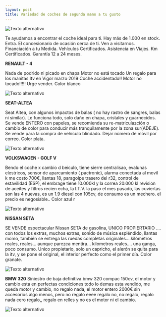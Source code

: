 ```yaml
---
layout: post
title: Variedad de coches de segunda mano a tu gusto
---
```

![Texto alternativo](http://3.bp.blogspot.com/-pBKIbuPDadY/UfubG12HQbI/AAAAAAAACNo/HlDmVoNIHyA/s1600/logo.segundamano.jpg)

Te ayudamos a encontrar el coche ideal para ti. Hay más de 1.000 en stock. Entra. El concesionario de ocasión cerca de ti. Ven a visitarnos. Financiación a tu Medida. Vehículos Certificados. Asistencia en Viajes. Km Certificados. Garantía 12 a 24 meses.

**RENAULT - 4**



Nada de podrido ni picado en chapa Motor no está tocado Un regalo para los manitas Itv en Vigor marzo 2019 Coche accidentado!! Motor no tocado!!!!! Urge vender. Color blanco

![Texto alternativo](http://www.jujuyalmomento.com/upload/img/renola-abandonada_5414.jpg)

**SEAT-ALTEA**



Seat Altea, con algunos impactos de balas ( no hay rastro de sangres, balas ni similar). Le funciona todo, solo daño en chapa, cristales y guarnecidos. Se vende ENTERO con papeles, se recomienda su re-matriculazción o cambio de color para conducir más tranquilamente por la zona sur(ADEJE). Se vende para la compra de vehículo blindado. Dejar número de móvil por correo. Color plata.

![Texto alternativo](https://i1.wp.com/www.elmira.es/wp-content/uploads/2018/04/Tiroteo-Coche-impactos-de-bala-Jerez-2.jpg?fit=811%2C426&ssl=1)

**VOLKSWAGEN - GOLF V**



Bendo el coche x cambio d beiculo, tiene sierre centralisao, evalunas elestricos, sensor de aparcamiento ( pactronic), alarma conectada al movil k me costo 700€, llantas 18, paragolpe trasero del r32, control de estavilidad (ESP), el embrage tiene 10.000kl y la correa 20.000 kl revision de aceites y filtros recien echa, la I.T.V. la paso el mes pasado, las cuviertas son las 4 nuevas, es un 1.9 diesel con 105cv, de consumo es un mechero. el precio es negosiable.. Color azul r

![Texto alternativo](https://www.autopista.es/media/cache/original/upload/images/imagegallery/imagegallery-46872-578620d2381cc.jpg)

**NISSAN SETA**


SE VENDE espectacular Nissan SETA de gasolina, UNICO PROPIERTARIO .... con todos los extras, muchos extras, sonido de música espléndido, llantas momo, también se entrega las ruedas completas originales....kilómetros reales, reales... aunque parezca mentira... kilometros reales.... una ganga, poco consumo. Unico propietario, solo un capricho, el alerón se quita para la itv, y se pone el original, el interior perfecto como el primer día. Color granate.

![Texto alternativo](https://alsrac.files.wordpress.com/2011/09/dscf5606.jpg)


**BMW 320**
Siniestro de baja definitiva.bmw 320 compac 150cv, el motor y cambio esta en perfectas condiciones todo lo demas esta vendido, me queda motor y cambio, no regalo nada, el motor entero 2000€ sin accesorios algo menos, pero no regalo eeee regalo no, no regalo, regalo nada cero regalo,, regalo en relles y no es el motor ni el cambio.

![Texto alternativo](http://www.mercadoracing.org/imagenes-anuncios/48/615788/bmw-320-siniestro_0.jpg)
